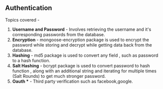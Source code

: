 <h2>Authentication</h2>

Topics covered -
<ol>
  <li> <b>Username and Password</b> - Involves retrieving the username and it's corresponding passwords from the database. </li>
  <li> <b>Encryption</b> - mongoose-encryption package is used to encrypt the password while storing and decrypt while getting data      back from the database.</li>
  <li> <b>Hashing</b> - md5 package is used to convert any field , such as password to a hash function.</li>
  <li> <b>Salt Hashing</b> - bcrypt package is used to convert password to hash function , along with an additional string and iterating for multiple times (Salt Rounds) to get much stronger password.</li>
  <li> <b>Oauth *</b> - Third party verification such as facebook,google.</li>
</ol>
